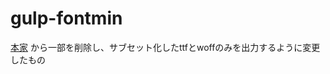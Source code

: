 # gulp-fontmin

[本家](https://github.com/ecomfe/gulp-fontmin) から一部を削除し、サブセット化したttfとwoffのみを出力するように変更したもの
